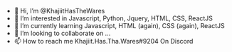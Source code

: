 - 👋 Hi, I’m @KhajiitHasTheWares
- 👀 I’m interested in Javascript, Python, Jquery, HTML, CSS, ReactJS
- 🌱 I’m currently learning Javascript, HTML (again), CSS (again), ReactJS
- 💞️ I’m looking to collaborate on ...
- 📫 How to reach me Khajiit.Has.Tha.Wares#9204 On Discord 

<!---
KhajiitHasTheWares/KhajiitHasTheWares is a ✨ special ✨ repository because its `README.md` (this file) appears on your GitHub profile.
You can click the Preview link to take a look at your changes.
--->
